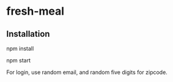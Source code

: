 # fresh-meal

## Installation

npm install

npm start

For login, use random email, and random five digits for zipcode. 
